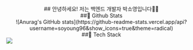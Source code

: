 <div align=center>## 안녕하세요! 저는 백엔드 개발자 박소영입니다👋😄</div>

<div align=center>##🔭 Github Stats</div>
<div align=center> ![Anurag's GitHub stats](https://github-readme-stats.vercel.app/api?username=soyoung96&show_icons=true&theme=radical) </div>

<div align=center>##🌱 Tech Stack</div>
<img src="https://img.shields.io/badge/Python-3766AB?style=flat-square&logo=Python&logoColor=white"/></a>&nbsp


<!--
**soyoung96/soyoung96** is a ✨ _special_ ✨ repository because its `README.md` (this file) appears on your GitHub profile.

Here are some ideas to get you started:

- 🔭 I’m currently working on ...
- 🌱 I’m currently learning ...
- 👯 I’m looking to collaborate on ...
- 🤔 I’m looking for help with ...
- 💬 Ask me about ...
- 📫 How to reach me: ...
- 😄 Pronouns: ...
- ⚡ Fun fact: ...
-->
